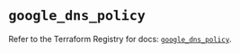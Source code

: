 # `google_dns_policy`

Refer to the Terraform Registry for docs: [`google_dns_policy`](https://registry.terraform.io/providers/hashicorp/google/6.39.0/docs/resources/dns_policy).
